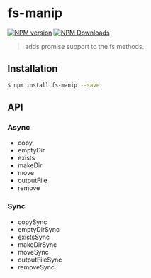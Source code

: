 # fs-manip

[![NPM version](https://img.shields.io/npm/v/fs-manip.svg?style=flat)](https://npmjs.org/package/fs-manip)
[![NPM Downloads](https://img.shields.io/npm/dm/fs-manip.svg?style=flat)](https://npmjs.org/package/fs-manip)

> adds promise support to the fs methods.

## Installation

```bash
$ npm install fs-manip --save
```

## API

### Async

* copy
* emptyDir
* exists
* makeDir
* move
* outputFile
* remove

### Sync
  
* copySync
* emptyDirSync
* existsSync
* makeDirSync
* moveSync
* outputFileSync
* removeSync
